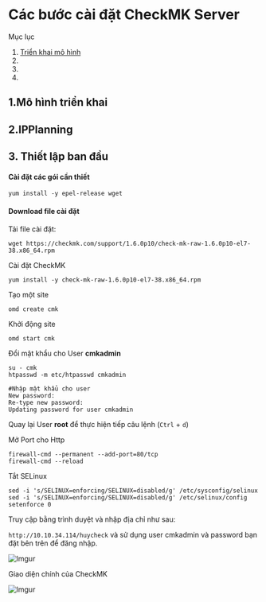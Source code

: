 # Các bước cài đặt CheckMK Server 
Mục lục

1. [Triển khai mô hình]()
2. []()
3. []()
4. []()

## 1.Mô hình triển khai

## 2.IPPlanning
## 3. Thiết lập ban đầu

#### Cài đặt các gói cần thiết

`yum install -y epel-release wget`

#### Download file cài đặt

Tải file cài đặt:

`wget https://checkmk.com/support/1.6.0p10/check-mk-raw-1.6.0p10-el7-38.x86_64.rpm`

Cài đặt CheckMK

`yum install -y check-mk-raw-1.6.0p10-el7-38.x86_64.rpm`

Tạo một site 

`omd create cmk`

Khởi động site

`omd start cmk`

Đổi mật khẩu cho User **cmkadmin**

```
su - cmk
htpasswd -m etc/htpasswd cmkadmin

#Nhập mật khẩu cho user
New password:
Re-type new password:
Updating password for user cmkadmin

```

Quay lại User **root** để thực hiện tiếp câu lệnh (`Ctrl` + `d`)

Mở Port cho Http

```
firewall-cmd --permanent --add-port=80/tcp
firewall-cmd --reload
```

Tắt SELinux

```
sed -i 's/SELINUX=enforcing/SELINUX=disabled/g' /etc/sysconfig/selinux
sed -i 's/SELINUX=enforcing/SELINUX=disabled/g' /etc/selinux/config
setenforce 0
```

Truy cập bằng trình duyệt và nhập địa chỉ như sau:

`http://10.10.34.114/huycheck` và sử dụng user cmkadmin và password bạn đặt bên trên để đăng nhập.

![Imgur](https://i.imgur.com/Mt6rh0X.png) 

Giao diện chính của CheckMK

![Imgur](https://i.imgur.com/ITW0RBw.png)


